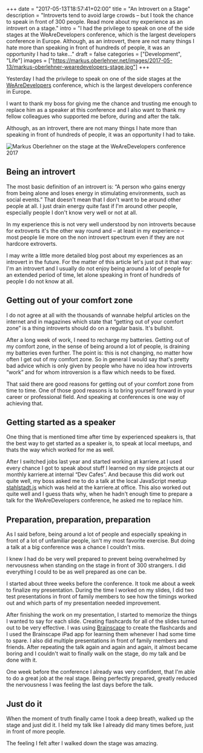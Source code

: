 +++
date = "2017-05-13T18:57:41+02:00"
title = "An Introvert on a Stage"
description = "Introverts tend to avoid large crowds – but I took the chance to speak in front of 300 people. Read more about my experience as an introvert on a stage."
intro = "I had the privilege to speak on one of the side stages at the WeAreDevelopers conference, which is the largest developers conference in Europe. Although, as an introvert, there are not many things I hate more than speaking in front of hundreds of people, it was an opportunity I had to take..."
draft = false
categories = ["Development", "Life"]
images = ["https://markus.oberlehner.net/images/2017-05-13/markus-oberlehner-wearedevelopers-stage.jpg"]
+++

Yesterday I had the privilege to speak on one of the side stages at the [WeAreDevelopers](https://www.wearedevelopers.com) conference, which is the largest developers conference in Europe.

I want to thank my boss for giving me the chance and trusting me enough to replace him as a speaker at this conference and I also want to thank my fellow colleagues who supported me before, during and after the talk.

Although, as an introvert, there are not many things I hate more than speaking in front of hundreds of people, it was an opportunity I had to take.

![Markus Oberlehner on the stage at the WeAreDevelopers conference 2017](/images/2017-05-13/markus-oberlehner-wearedevelopers-stage.jpg)

## Being an introvert
The most basic definition of an introvert is: “A person who gains energy from being alone and loses energy in stimulating environments, such as social events.” That doesn't mean that I don't want to be around other people at all. I just drain energy quite fast if I'm around other people, especially people I don't know very well or not at all.

In my experience this is not very well understood by non introverts because for extroverts it's the other way round and – at least in my experience – most people lie more on the non introvert spectrum even if they are not hardcore extroverts.

I may write a little more detailed blog post about my experiences as an introvert in the future. For the matter of this article let's just put it that way: I'm an introvert and I usually do not enjoy being around a lot of people for an extended period of time, let alone speaking in front of hundreds of people I do not know at all.

## Getting out of your comfort zone
I do not agree at all with the thousands of wannabe helpful articles on the internet and in magazines which state that “getting out of your comfort zone” is a thing introverts should do on a regular basis. It's bullshit.

After a long week of work, I need to recharge my batteries. Getting out of my comfort zone, in the sense of being around a lot of people, is draining my batteries even further. The point is: this is not changing, no matter how often I get out of my comfort zone. So in general I would say that's pretty bad advice which is only given by people who have no idea how introverts “work” and for whom introversion is a flaw which needs to be fixed.

That said there are good reasons for getting out of your comfort zone from time to time. One of those good reasons is to bring yourself forward in your career or professional field. And speaking at conferences is one way of achieving that.

## Getting started as a speaker
One thing that is mentioned time after time by experienced speakers is, that the best way to get started as a speaker is, to speak at local meetups, and thats the way which worked for me as well.

After I switched jobs last year and started working at karriere.at I used every chance I got to speak about stuff I learned on my side projects at our monthly karriere.at internal “Dev Cafes”. And because this did work out quite well, my boss asked me to do a talk at the local JavaScript meetup [stahlstadt.js](https://www.meetup.com/de-DE/stahlstadt-js/) which was held at the karriere.at office. This also worked out quite well and I guess thats why, when he hadn't enough time to prepare a talk for the WeAreDevelopers conference, he asked me to replace him.

## Preparation, preparation, preparation
As I said before, being around a lot of people and especially speaking in front of a lot of unfamiliar people, isn't my most favorite exercise. But doing a talk at a big conference was a chance I couldn't miss.

I knew I had do be very well prepared to prevent being overwhelmed by nervousness when standing on the stage in front of 300 strangers. I did everything I could to be as well prepared as one can be.

I started about three weeks before the conference. It took me about a week to finalize my presentation. During the time I worked on my slides, I did two test presentations in front of family members to see how the timings worked out and which parts of my presentation needed improvement.

After finishing the work on my presentation, I started to memorize the things I wanted to say for each slide. Creating flashcards for all of the slides turned out to be very effective. I was using [Brainscape](https://www.brainscape.com/) to create the flashcards and I used the Brainscape iPad app for learning them whenever I had some time to spare. I also did multiple presentations in front of family members and friends. After repeating the talk again and again and again, it almost became boring and I couldn't wait to finally walk on the stage, do my talk and be done with it.

One week before the conference I already was very confident, that I'm able to do a great job at the real stage. Being perfectly prepared, greatly reduced the nervousness I was feeling the last days before the talk.

## Just do it
When the moment of truth finally came I took a deep breath, walked up the stage and just did it. I held my talk like I already did many times before, just in front of more people.

The feeling I felt after I walked down the stage was amazing.
